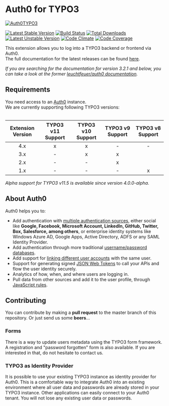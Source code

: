Auth0 for TYPO3
===============
[![Auth0TYPO3](https://www.Leuchtfeuer.com/fileadmin/github/auth0-for-typo3/TYPO3-Auth0.png "Auth0 for TYPO3")](https://www.Leuchtfeuer.com/)

[![Latest Stable Version](https://poser.pugx.org/leuchtfeuer/auth0/v/stable)](https://packagist.org/packages/leuchtfeuer/auth0)
[![Build Status](https://github.com/Leuchtfeuer/auth0-for-typo3/workflows/Continous%20Integration/badge.svg)](https://github.com/Leuchtfeuer/auth0-for-typo3)
[![Total Downloads](https://poser.pugx.org/leuchtfeuer/auth0/downloads)](https://packagist.org/leuchtfeuer/auth0)
[![Latest Unstable Version](https://poser.pugx.org/leuchtfeuer/auth0/v/unstable)](https://packagist.org/leuchtfeuer/auth0)
[![Code Climate](https://codeclimate.com/github/Leuchtfeuer/auth0-for-typo3/badges/gpa.svg)](https://codeclimate.com/github/Leuchtfeuer/auth0-for-typo3)
[![Code Coverage](https://codecov.io/gh/Leuchtfeuer/auth0-for-typo3/branch/master/graph/badge.svg?token=pclJ2SpboL)](https://codecov.io/gh/Leuchtfeuer/auth0-for-typo3)

This extension allows you to log into a TYPO3 backend or frontend via Auth0.  
The full documentation for the latest releases can be found [here](https://docs.typo3.org/p/leuchtfeuer/auth0/master/en-us/).

*If you are searching for the documentation for version 3.2.1 and below, you can take a look at the former
[leuchtfeuer/auth0 documentation](https://docs.typo3.org/p/leuchtfeuer/auth0/master/en-us/).*

## Requirements

You need access to an [Auth0](https://auth0.com/) instance.  
We are currently supporting following TYPO3 versions:<br><br>

| Extension Version | TYPO3 v11 Support | TYPO3 v10 Support | TYPO3 v9 Support | TYPO3 v8 Support |
| :-: | :-: | :-: | :-: | :-: |
| 4.x               | x                 | x                | -                | -                 |
| 3.x               | -                 | x                | x                |                  |
| 2.x               | -                 | -                | x                |                  |
| 1.x               | -                 | -                | -                | x                 |

_Alpha support for TYPO3 v11.5 is available since version 4.0.0-alpha._

## About Auth0
Auth0 helps you to:

* Add authentication with [multiple authentication sources](https://auth0.com/docs/identityproviders),
  either social like **Google, Facebook, Microsoft Account, LinkedIn,
  GitHub, Twitter, Box, Salesforce, among others**, or enterprise
  identity systems like Windows Azure AD, Google Apps, Active Directory,
  ADFS or any SAML Identity Provider.
* Add authentication through more traditional [username/password databases](https://auth0.com/docs/connections/database/custom-db).
* Add support for [linking different user accounts](https://auth0.com/docs/link-accounts)
  with the same user.
* Support for generating signed [JSON Web Tokens](https://auth0.com/docs/jwt)
  to call your APIs and flow the user identity securely.
* Analytics of how, when, and where users are logging in.
* Pull data from other sources and add it to the user profile, through
  [JavaScript rules](https://auth0.com/docs/rules/current).

## Contributing
You can contribute by making a **pull request** to the master branch of
this repository. Or just send us some **beers**...

### Forms
There is a way to update users metadata using the TYPO3 form framework.
A registration and "password forgotten" form is also available. If
you are interested in that, do not hesitate to contact us.

### TYPO3 as Identity Provider
It is possible to use your existing TYPO3 instance as identity provider for Auth0. This is a comfortable way to integrate Auth0
into an existing environment where all user data and passwords are already stored in your TYPO3 instance. Other applications can
easily connect to your Auth0 tenant. You will not lose any existing user data or passwords.
